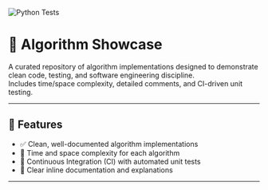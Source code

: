 ![Python Tests](https://github.com/rossusher147/algorithm-showcase/actions/workflows/python-tests.yml/badge.svg)

# 🧠 Algorithm Showcase

A curated repository of algorithm implementations designed to demonstrate clean code, testing, and software engineering discipline.  
Includes time/space complexity, detailed comments, and CI-driven unit testing.

---

## 🚀 Features

- ✅ Clean, well-documented algorithm implementations  
- 🧩 Time and space complexity for each algorithm  
- 🧪 Continuous Integration (CI) with automated unit tests  
- 💬 Clear inline documentation and explanations     

---
